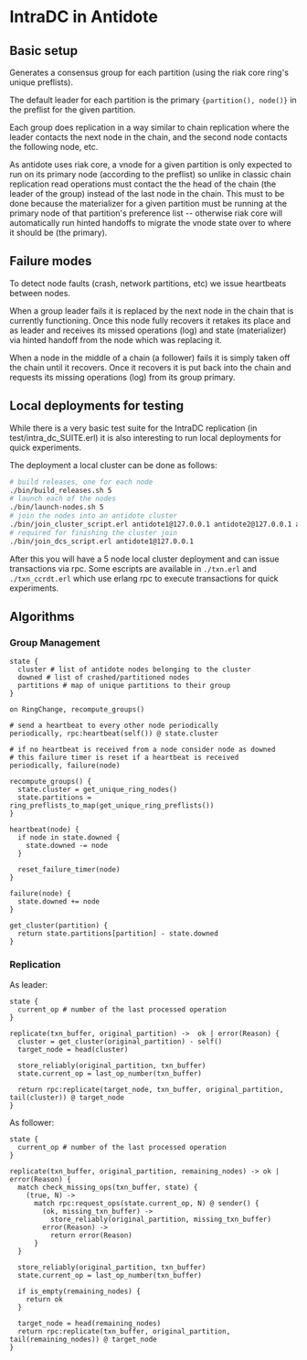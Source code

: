 # IntraDC in Antidote

## Basic setup

Generates a consensus group for each partition (using the riak core ring's unique preflists).

The default leader for each partition is the primary `{partition(), node()}` in the preflist for the given partition.

Each group does replication in a way similar to chain replication where the leader contacts the next node in the chain, and the second node contacts the following node, etc.

As antidote uses riak core, a vnode for a given partition is only expected to run on its primary node (according to the preflist) so unlike in classic chain replication read operations must contact the the head of the chain (the leader of the group) instead of the last node in the chain. This must to be done because the materializer for a given partition must be running at the primary node of that partition's preference list -- otherwise riak core will automatically run hinted handoffs to migrate the vnode state over to where it should be (the primary).

## Failure modes

To detect node faults (crash, network partitions, etc) we issue heartbeats between nodes.

When a group leader fails it is replaced by the next node in the chain that is currently functioning. Once this node fully recovers it retakes its place and as leader and receives its missed operations (log) and state (materializer) via hinted handoff from the node which was replacing it.

When a node in the middle of a chain (a follower) fails it is simply taken off the chain until it recovers. Once it recovers it is put back into the chain and requests its missing operations (log) from its group primary.

## Local deployments for testing

While there is a very basic test suite for the IntraDC replication (in test/intra_dc_SUITE.erl) it is also interesting to run local deployments for quick experiments.

The deployment a local cluster can be done as follows:

```bash
# build releases, one for each node
./bin/build_releases.sh 5
# launch each of the nodes
./bin/launch-nodes.sh 5
# join the nodes into an antidote cluster
./bin/join_cluster_script.erl antidote1@127.0.0.1 antidote2@127.0.0.1 antidote3@127.0.0.1 antidote4@127.0.0.1 antidote5@127.0.0.1
# required for finishing the cluster join
./bin/join_dcs_script.erl antidote1@127.0.0.1
```

After this you will have a 5 node local cluster deployment and can issue transactions via rpc. Some escripts are available in `./txn.erl` and `./txn_ccrdt.erl` which use erlang rpc to execute transactions for quick experiments.

## Algorithms

### Group Management

```
state {
  cluster # list of antidote nodes belonging to the cluster
  downed # list of crashed/partitioned nodes
  partitions # map of unique partitions to their group
}

on RingChange, recompute_groups()

# send a heartbeat to every other node periodically
periodically, rpc:heartbeat(self()) @ state.cluster

# if no heartbeat is received from a node consider node as downed
# this failure timer is reset if a heartbeat is received
periodically, failure(node)

recompute_groups() {
  state.cluster = get_unique_ring_nodes()
  state.partitions = ring_preflists_to_map(get_unique_ring_preflists())
}

heartbeat(node) {
  if node in state.downed {
    state.downed -= node
  }
  
  reset_failure_timer(node)
}

failure(node) {
  state.downed += node
}

get_cluster(partition) {
  return state.partitions[partition] - state.downed
}
```

### Replication

As leader:

```
state {
  current_op # number of the last processed operation
}

replicate(txn_buffer, original_partition) ->  ok | error(Reason) {
  cluster = get_cluster(original_partition) - self()
  target_node = head(cluster)
  
  store_reliably(original_partition, txn_buffer)
  state.current_op = last_op_number(txn_buffer)
  
  return rpc:replicate(target_node, txn_buffer, original_partition, tail(cluster)) @ target_node
}
```

As follower:

```
state {
  current_op # number of the last processed operation
}

replicate(txn_buffer, original_partition, remaining_nodes) -> ok | error(Reason) {
  match check_missing_ops(txn_buffer, state) {
    (true, N) ->
      match rpc:request_ops(state.current_op, N) @ sender() {
        (ok, missing_txn_buffer) ->
          store_reliably(original_partition, missing_txn_buffer)
        error(Reason) ->
          return error(Reason)
      }
  }
  
  store_reliably(original_partition, txn_buffer)
  state.current_op = last_op_number(txn_buffer)
  
  if is_empty(remaining_nodes) {
    return ok
  }

  target_node = head(remaining_nodes)
  return rpc:replicate(txn_buffer, original_partition, tail(remaining_nodes)) @ target_node
}
```
